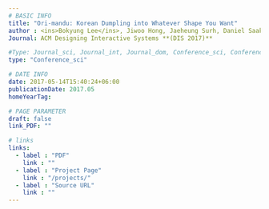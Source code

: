 ```yaml
---
# BASIC INFO
title: "Ori-mandu: Korean Dumpling into Whatever Shape You Want"
author : <ins>Bokyung Lee</ins>, Jiwoo Hong, Jaeheung Surh, Daniel Saakes.
Journal: ACM Designing Interactive Systems **(DIS 2017)**

#Type: Journal_sci, Journal_int, Journal_dom, Conference_sci, Conference_int, conference_dom
type: "Conference_sci"

# DATE INFO
date: 2017-05-14T15:40:24+06:00
publicationDate: 2017.05
homeYearTag: 

# PAGE PARAMETER
draft: false
link_PDF: ""

# links
links:
  - label : "PDF"
    link : ""
  - label : "Project Page"
    link : "/projects/"
  - label : "Source URL"
    link : ""
---
```

